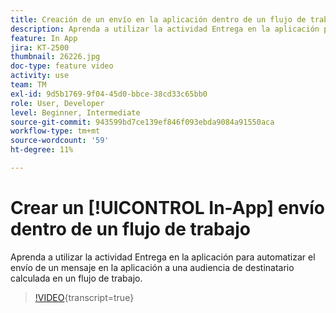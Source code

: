 ```yaml
---
title: Creación de un envío en la aplicación dentro de un flujo de trabajo
description: Aprenda a utilizar la actividad Entrega en la aplicación para automatizar el envío de un mensaje en la aplicación a una audiencia de destinatario calculada en un flujo de trabajo.
feature: In App
jira: KT-2500
thumbnail: 26226.jpg
doc-type: feature video
activity: use
team: TM
exl-id: 9d5b1769-9f04-45d0-bbce-38cd33c65bb0
role: User, Developer
level: Beginner, Intermediate
source-git-commit: 943599bd7ce139ef846f093ebda9084a91550aca
workflow-type: tm+mt
source-wordcount: '59'
ht-degree: 11%

---
```


# Crear un [!UICONTROL In-App] envío dentro de un flujo de trabajo

Aprenda a utilizar la actividad Entrega en la aplicación para automatizar el envío de un mensaje en la aplicación a una audiencia de destinatario calculada en un flujo de trabajo.

>[!VIDEO](https://video.tv.adobe.com/v/26226?learn=on){transcript=true}
